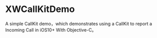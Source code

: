 # XWCallKitDemo

A simple CallKit demo，which demonstrates using a CallKit to report a
Incoming Call in iOS10+ With Objective-C。
